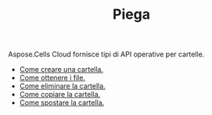 ﻿---
title: Piega
second_title: Aspose.Cells Cloud Documen
type: docs
url: /it/folder/
keywords: Upload, download, delete, copy, and move folder
description: Aspose.Cells Cloud REST API supporta il caricamento, il download, l'eliminazione, la copia e lo spostamento delle cartelle. L'SDK supporta tipi di linguaggi di sviluppo. Includono Android, C#, Go, Java, NodeJS, Perl, PHP, Python, Ruby e swift
weight: 100
---
Aspose.Cells Cloud fornisce tipi di API operative per cartelle.

- [Come creare una cartella.](/cells/it/folder/create/)
- [Come ottenere i file.](/cells/it/folder/get-files/)
- [Come eliminare la cartella.](/cells/it/folder/delete/)
- [Come copiare la cartella.](/cells/it/folder/copy/)
- [Come spostare la cartella.](/cells/it/folder/move/)

